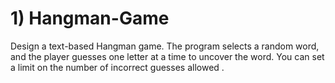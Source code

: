 # 1) Hangman-Game
 Design a text-based Hangman game. The program selects a random word, and the player guesses one letter at a time to uncover the word. You can set a limit on the number of incorrect guesses allowed .
